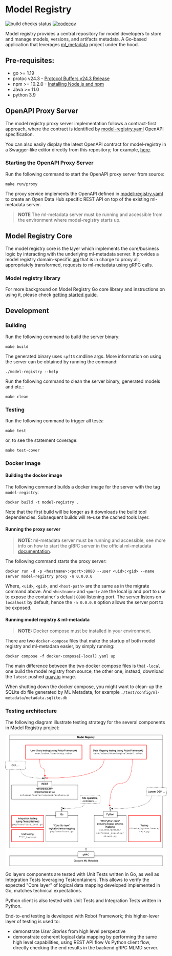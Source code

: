 # Model Registry

![build checks status](https://github.com/opendatahub-io/model-registry/actions/workflows/build.yml/badge.svg?branch=main)
[![codecov](https://codecov.io/github/opendatahub-io/model-registry/graph/badge.svg?token=61URLQA3VS)](https://codecov.io/github/opendatahub-io/model-registry)

Model registry provides a central repository for model developers to store and manage models, versions, and artifacts metadata. A Go-based application that leverages [ml_metadata](https://github.com/google/ml-metadata/) project under the hood.

## Pre-requisites:
- go >= 1.19
- protoc v24.3 - [Protocol Buffers v24.3 Release](https://github.com/protocolbuffers/protobuf/releases/tag/v24.3)
- npm >= 10.2.0 - [Installing Node.js and npm](https://docs.npmjs.com/downloading-and-installing-node-js-and-npm)
- Java >= 11.0
- python 3.9

## OpenAPI Proxy Server

The model registry proxy server implementation follows a contract-first approach, where the contract is identified by [model-registry.yaml](api/openapi/model-registry.yaml) OpenAPI specification.

You can also easily display the latest OpenAPI contract for model-registry in a Swagger-like editor directly from this repository; for example, [here](https://editor.swagger.io/?url=https://raw.githubusercontent.com/opendatahub-io/model-registry/main/api/openapi/model-registry.yaml).
### Starting the OpenAPI Proxy Server
Run the following command to start the OpenAPI proxy server from source:

```shell
make run/proxy
```
The proxy service implements the OpenAPI defined in [model-registry.yaml](api/openapi/model-registry.yaml) to create an Open Data Hub specific REST API on top of the existing ml-metadata server.

> **NOTE** The ml-metadata server must be running and accessible from the environment where model-registry starts up.

## Model Registry Core

The model registry core is the layer which implements the core/business logic by interacting with the underlying ml-metadata server. 
It provides a model registry domain-specific [api](internal/core/api.go) that is in charge to proxy all, appropriately transformed, requests to ml-metadata using gRPC calls.

### Model registry library

For more background on Model Registry Go core library and instructions on using it, please check [getting started guide](./doc/mr_go_library.md).

## Development

### Building
Run the following command to build the server binary:

```shell
make build
```

The generated binary uses `spf13` cmdline args. More information on using the server can be obtained by running the command:

```shell
./model-registry --help
```

Run the following command to clean the server binary, generated models and etc.:

```shell
make clean
```

### Testing

Run the following command to trigger all tests:

```shell
make test
```

or, to see the statement coverage:

```shell
make test-cover
```

### Docker Image
#### Building the docker image
The following command builds a docker image for the server with the tag `model-registry`:

```shell
docker build -t model-registry .
```

Note that the first build will be longer as it downloads the build tool dependencies.
Subsequent builds will re-use the cached tools layer.

#### Running the proxy server

> **NOTE:** ml-metadata server must be running and accessible, see more info on how to start the gRPC server in the official ml-metadata [documentation](https://github.com/google/ml-metadata).

The following command starts the proxy server:

```shell
docker run -d -p <hostname>:<port>:8080 --user <uid>:<gid> --name server model-registry proxy -n 0.0.0.0 
```

Where, `<uid>`, `<gid>`, and `<host-path>` are the same as in the migrate command above. 
And `<hostname>` and `<port>` are the local ip and port to use to expose the container's default `8080` listening port. 
The server listens on `localhost` by default, hence the `-n 0.0.0.0` option allows the server port to be exposed.

#### Running model registry & ml-metadata

> **NOTE:** Docker compose must be installed in your environment.

There are two `docker-compose` files that make the startup of both model registry and ml-metadara easier, by simply running:

```shell
docker compose -f docker-compose[-local].yaml up
```

The main difference between the two docker compose files is that `-local` one build the model registry from source, the other one, instead, download the `latest` pushed [quay.io](https://quay.io/repository/opendatahub/model-registry?tab=tags) image.

When shutting down the docker compose, you might want to clean-up the SQLite db file generated by ML Metadata, for example `./test/config/ml-metadata/metadata.sqlite.db`

### Testing architecture

The following diagram illustrate testing strategy for the several components in Model Registry project:

![](/doc/Model%20Registry%20Testing%20areas.png)

Go layers components are tested with Unit Tests written in Go, as well as Integration Tests leveraging Testcontainers.
This allows to verify the expected "Core layer" of logical data mapping developed implemented in Go, matches technical expectations.

Python client is also tested with Unit Tests and Integration Tests written in Python.

End-to-end testing is developed with Robot Framework; this higher-lever layer of testing is used to:
- demonstrate *User Stories* from high level perspective
- demonstrate coherent logical data mapping by performing the same high level capabilities, using REST API flow Vs Python client flow,
directly checking the end results in the backend gRPC MLMD server.
